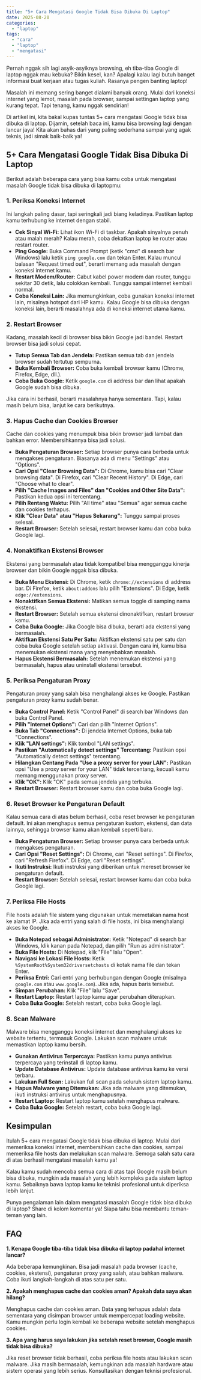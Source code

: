 ```yaml
---
title: "5+ Cara Mengatasi Google Tidak Bisa Dibuka Di Laptop"
date: 2025-08-20
categories: 
  - "laptop"
tags: 
  - "cara"
  - "laptop"
  - "mengatasi"
---
```


Pernah nggak sih lagi asyik-asyiknya browsing, eh tiba-tiba Google di laptop nggak mau kebuka? Bikin kesel, kan? Apalagi kalau lagi butuh banget informasi buat kerjaan atau tugas kuliah. Rasanya pengen banting laptop!

Masalah ini memang sering banget dialami banyak orang. Mulai dari koneksi internet yang lemot, masalah pada browser, sampai settingan laptop yang kurang tepat. Tapi tenang, kamu nggak sendirian!

Di artikel ini, kita bakal kupas tuntas 5+ cara mengatasi Google tidak bisa dibuka di laptop. Dijamin, setelah baca ini, kamu bisa browsing lagi dengan lancar jaya! Kita akan bahas dari yang paling sederhana sampai yang agak teknis, jadi simak baik-baik ya!

## 5+ Cara Mengatasi Google Tidak Bisa Dibuka Di Laptop

Berikut adalah beberapa cara yang bisa kamu coba untuk mengatasi masalah Google tidak bisa dibuka di laptopmu:

### 1\. Periksa Koneksi Internet

Ini langkah paling dasar, tapi seringkali jadi biang keladinya. Pastikan laptop kamu terhubung ke internet dengan stabil.

- **Cek Sinyal Wi-Fi:** Lihat ikon Wi-Fi di taskbar. Apakah sinyalnya penuh atau malah merah? Kalau merah, coba dekatkan laptop ke router atau restart router.
- **Ping Google:** Buka Command Prompt (ketik "cmd" di search bar Windows) lalu ketik `ping google.com` dan tekan Enter. Kalau muncul balasan "Request timed out", berarti memang ada masalah dengan koneksi internet kamu.
- **Restart Modem/Router:** Cabut kabel power modem dan router, tunggu sekitar 30 detik, lalu colokkan kembali. Tunggu sampai internet kembali normal.
- **Coba Koneksi Lain:** Jika memungkinkan, coba gunakan koneksi internet lain, misalnya hotspot dari HP kamu. Kalau Google bisa dibuka dengan koneksi lain, berarti masalahnya ada di koneksi internet utama kamu.

### 2\. Restart Browser

Kadang, masalah kecil di browser bisa bikin Google jadi bandel. Restart browser bisa jadi solusi cepat.

- **Tutup Semua Tab dan Jendela:** Pastikan semua tab dan jendela browser sudah tertutup sempurna.
- **Buka Kembali Browser:** Coba buka kembali browser kamu (Chrome, Firefox, Edge, dll.).
- **Coba Buka Google:** Ketik `google.com` di address bar dan lihat apakah Google sudah bisa dibuka.

Jika cara ini berhasil, berarti masalahnya hanya sementara. Tapi, kalau masih belum bisa, lanjut ke cara berikutnya.

### 3\. Hapus Cache dan Cookies Browser

Cache dan cookies yang menumpuk bisa bikin browser jadi lambat dan bahkan error. Membersihkannya bisa jadi solusi.

- **Buka Pengaturan Browser:** Setiap browser punya cara berbeda untuk mengakses pengaturan. Biasanya ada di menu "Settings" atau "Options".
- **Cari Opsi "Clear Browsing Data":** Di Chrome, kamu bisa cari "Clear browsing data". Di Firefox, cari "Clear Recent History". Di Edge, cari "Choose what to clear".
- **Pilih "Cache Images and Files" dan "Cookies and Other Site Data":** Pastikan kedua opsi ini tercentang.
- **Pilih Rentang Waktu:** Pilih "All time" atau "Semua" agar semua cache dan cookies terhapus.
- **Klik "Clear Data" atau "Hapus Sekarang":** Tunggu sampai proses selesai.
- **Restart Browser:** Setelah selesai, restart browser kamu dan coba buka Google lagi.

### 4\. Nonaktifkan Ekstensi Browser

Ekstensi yang bermasalah atau tidak kompatibel bisa mengganggu kinerja browser dan bikin Google nggak bisa dibuka.

- **Buka Menu Ekstensi:** Di Chrome, ketik `chrome://extensions` di address bar. Di Firefox, ketik `about:addons` lalu pilih "Extensions". Di Edge, ketik `edge://extensions`.
- **Nonaktifkan Semua Ekstensi:** Matikan semua toggle di samping nama ekstensi.
- **Restart Browser:** Setelah semua ekstensi dinonaktifkan, restart browser kamu.
- **Coba Buka Google:** Jika Google bisa dibuka, berarti ada ekstensi yang bermasalah.
- **Aktifkan Ekstensi Satu Per Satu:** Aktifkan ekstensi satu per satu dan coba buka Google setelah setiap aktivasi. Dengan cara ini, kamu bisa menemukan ekstensi mana yang menyebabkan masalah.
- **Hapus Ekstensi Bermasalah:** Setelah menemukan ekstensi yang bermasalah, hapus atau uninstall ekstensi tersebut.

### 5\. Periksa Pengaturan Proxy

Pengaturan proxy yang salah bisa menghalangi akses ke Google. Pastikan pengaturan proxy kamu sudah benar.

- **Buka Control Panel:** Ketik "Control Panel" di search bar Windows dan buka Control Panel.
- **Pilih "Internet Options":** Cari dan pilih "Internet Options".
- **Buka Tab "Connections":** Di jendela Internet Options, buka tab "Connections".
- **Klik "LAN settings":** Klik tombol "LAN settings".
- **Pastikan "Automatically detect settings" Tercentang:** Pastikan opsi "Automatically detect settings" tercentang.
- **Hilangkan Centang Pada "Use a proxy server for your LAN":** Pastikan opsi "Use a proxy server for your LAN" tidak tercentang, kecuali kamu memang menggunakan proxy server.
- **Klik "OK":** Klik "OK" pada semua jendela yang terbuka.
- **Restart Browser:** Restart browser kamu dan coba buka Google lagi.

### 6\. Reset Browser ke Pengaturan Default

Kalau semua cara di atas belum berhasil, coba reset browser ke pengaturan default. Ini akan menghapus semua pengaturan kustom, ekstensi, dan data lainnya, sehingga browser kamu akan kembali seperti baru.

- **Buka Pengaturan Browser:** Setiap browser punya cara berbeda untuk mengakses pengaturan.
- **Cari Opsi "Reset Settings":** Di Chrome, cari "Reset settings". Di Firefox, cari "Refresh Firefox". Di Edge, cari "Reset settings".
- **Ikuti Instruksi:** Ikuti instruksi yang diberikan untuk mereset browser ke pengaturan default.
- **Restart Browser:** Setelah selesai, restart browser kamu dan coba buka Google lagi.

### 7\. Periksa File Hosts

File hosts adalah file sistem yang digunakan untuk memetakan nama host ke alamat IP. Jika ada entri yang salah di file hosts, ini bisa menghalangi akses ke Google.

- **Buka Notepad sebagai Administrator:** Ketik "Notepad" di search bar Windows, klik kanan pada Notepad, dan pilih "Run as administrator".
- **Buka File Hosts:** Di Notepad, klik "File" lalu "Open".
- **Navigasi ke Lokasi File Hosts:** Ketik `%SystemRoot%System32driversetchosts` di kotak nama file dan tekan Enter.
- **Periksa Entri:** Cari entri yang berhubungan dengan Google (misalnya `google.com` atau `www.google.com`). Jika ada, hapus baris tersebut.
- **Simpan Perubahan:** Klik "File" lalu "Save".
- **Restart Laptop:** Restart laptop kamu agar perubahan diterapkan.
- **Coba Buka Google:** Setelah restart, coba buka Google lagi.

### 8\. Scan Malware

Malware bisa mengganggu koneksi internet dan menghalangi akses ke website tertentu, termasuk Google. Lakukan scan malware untuk memastikan laptop kamu bersih.

- **Gunakan Antivirus Terpercaya:** Pastikan kamu punya antivirus terpercaya yang terinstall di laptop kamu.
- **Update Database Antivirus:** Update database antivirus kamu ke versi terbaru.
- **Lakukan Full Scan:** Lakukan full scan pada seluruh sistem laptop kamu.
- **Hapus Malware yang Ditemukan:** Jika ada malware yang ditemukan, ikuti instruksi antivirus untuk menghapusnya.
- **Restart Laptop:** Restart laptop kamu setelah menghapus malware.
- **Coba Buka Google:** Setelah restart, coba buka Google lagi.

## Kesimpulan

Itulah 5+ cara mengatasi Google tidak bisa dibuka di laptop. Mulai dari memeriksa koneksi internet, membersihkan cache dan cookies, sampai memeriksa file hosts dan melakukan scan malware. Semoga salah satu cara di atas berhasil mengatasi masalah kamu ya!

Kalau kamu sudah mencoba semua cara di atas tapi Google masih belum bisa dibuka, mungkin ada masalah yang lebih kompleks pada sistem laptop kamu. Sebaiknya bawa laptop kamu ke teknisi profesional untuk diperiksa lebih lanjut.

Punya pengalaman lain dalam mengatasi masalah Google tidak bisa dibuka di laptop? Share di kolom komentar ya! Siapa tahu bisa membantu teman-teman yang lain.

## FAQ

**1\. Kenapa Google tiba-tiba tidak bisa dibuka di laptop padahal internet lancar?**

Ada beberapa kemungkinan. Bisa jadi masalah pada browser (cache, cookies, ekstensi), pengaturan proxy yang salah, atau bahkan malware. Coba ikuti langkah-langkah di atas satu per satu.

**2\. Apakah menghapus cache dan cookies aman? Apakah data saya akan hilang?**

Menghapus cache dan cookies aman. Data yang terhapus adalah data sementara yang disimpan browser untuk mempercepat loading website. Kamu mungkin perlu login kembali ke beberapa website setelah menghapus cookies.

**3\. Apa yang harus saya lakukan jika setelah reset browser, Google masih tidak bisa dibuka?**

Jika reset browser tidak berhasil, coba periksa file hosts atau lakukan scan malware. Jika masih bermasalah, kemungkinan ada masalah hardware atau sistem operasi yang lebih serius. Konsultasikan dengan teknisi profesional.
